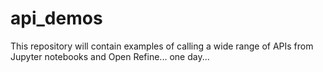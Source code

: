# api_demos

This repository will contain examples of calling a wide range of APIs from Jupyter notebooks and Open Refine... one day...
